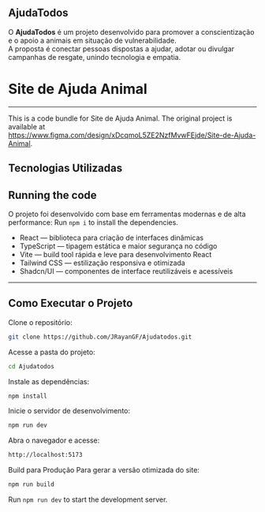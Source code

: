 ## AjudaTodos

O **AjudaTodos** é um projeto desenvolvido para promover a conscientização e o apoio a animais em situação de vulnerabilidade.  
A proposta é conectar pessoas dispostas a ajudar, adotar ou divulgar campanhas de resgate, unindo tecnologia e empatia.
  # Site de Ajuda Animal

---
  This is a code bundle for Site de Ajuda Animal. The original project is available at https://www.figma.com/design/xDcqmoL5ZE2NzfMvwFEjde/Site-de-Ajuda-Animal.

## Tecnologias Utilizadas
  ## Running the code

O projeto foi desenvolvido com base em ferramentas modernas e de alta performance:
  Run `npm i` to install the dependencies.

- React — biblioteca para criação de interfaces dinâmicas  
- TypeScript — tipagem estática e maior segurança no código  
- Vite — build tool rápida e leve para desenvolvimento React  
- Tailwind CSS — estilização responsiva e otimizada  
- Shadcn/UI — componentes de interface reutilizáveis e acessíveis  

---

## Como Executar o Projeto

Clone o repositório:
```bash
git clone https://github.com/JRayanGF/Ajudatodos.git
```                        


Acesse a pasta do projeto:
```bash
cd Ajudatodos
```

Instale as dependências:
```bash
npm install
```

Inicie o servidor de desenvolvimento:
```bash
npm run dev
```

Abra o navegador e acesse:
```bash
http://localhost:5173
```

Build para Produção
Para gerar a versão otimizada do site:
```bash
npm run build
```
  Run `npm run dev` to start the development server.
  
